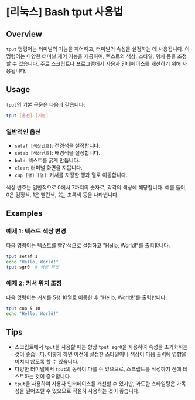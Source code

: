 # [리눅스] Bash tput 사용법

## Overview
`tput` 명령어는 터미널의 기능을 제어하고, 터미널의 속성을 설정하는 데 사용됩니다. 이 명령어는 다양한 터미널 제어 기능을 제공하여, 텍스트의 색상, 스타일, 위치 등을 조정할 수 있습니다. 주로 스크립트나 프로그램에서 사용자 인터페이스를 개선하기 위해 사용됩니다.

## Usage
`tput`의 기본 구문은 다음과 같습니다:

```bash
tput [옵션] [기능]
```

### 일반적인 옵션
- `setaf [색상번호]`: 전경색을 설정합니다.
- `setab [색상번호]`: 배경색을 설정합니다.
- `bold`: 텍스트를 굵게 만듭니다.
- `clear`: 터미널 화면을 지웁니다.
- `cup [행] [열]`: 커서를 지정한 행과 열로 이동합니다.

색상 번호는 일반적으로 0에서 7까지의 숫자로, 각각의 색상에 해당합니다. 예를 들어, 0은 검정색, 1은 빨간색, 2는 초록색 등을 나타냅니다.

## Examples
### 예제 1: 텍스트 색상 변경
다음 명령어는 텍스트를 빨간색으로 설정하고 "Hello, World!"를 출력합니다.

```bash
tput setaf 1
echo "Hello, World!"
tput sgr0  # 색상 리셋
```

### 예제 2: 커서 위치 조정
다음 명령어는 커서를 5행 10열로 이동한 후 "Hello, World!"를 출력합니다.

```bash
tput cup 5 10
echo "Hello, World!"
```

## Tips
- 스크립트에서 `tput`을 사용할 때는 항상 `tput sgr0`을 사용하여 속성을 초기화하는 것이 좋습니다. 이렇게 하면 이전에 설정한 스타일이나 색상이 다음 출력에 영향을 미치지 않도록 할 수 있습니다.
- 다양한 터미널에서 `tput`의 동작이 다를 수 있으므로, 스크립트를 작성하기 전에 테스트하는 것이 중요합니다.
- `tput`을 사용하여 사용자 인터페이스를 개선할 수 있지만, 과도한 스타일링은 가독성을 떨어뜨릴 수 있으므로 적절히 사용하는 것이 좋습니다.